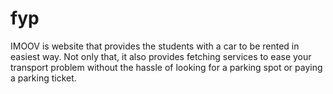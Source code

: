 # fyp
IMOOV is website that provides the students with a car to be rented in easiest way. Not only that, it also provides fetching services to ease your transport problem without the hassle of looking for a parking spot or paying a parking ticket.
